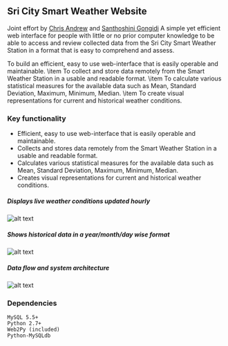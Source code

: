 ## Sri City Smart Weather Website
Joint effort by [Chris Andrew](https://github.com/chrizandr) and [Santhoshini Gongidi](https://github.com/Sanny26)
A simple yet efficient web interface for people with little or no prior computer knowledge to be able to access and review collected data from the Sri City Smart Weather Station in a format that is easy to comprehend and assess.

To build an efficient, easy to use web-interface that is easily operable and maintainable.
\item To collect and store data remotely from the Smart Weather Station in a usable and readable format. 
\item To calculate various statistical measures for the available data such as Mean, Standard Deviation, Maximum, Minimum, Median.
\item To create visual representations for current and historical weather conditions.

### Key functionality
- Efficient, easy to use web-interface that is easily operable and maintainable.
- Collects and stores data remotely from the Smart Weather Station in a usable and readable format. 
- Calculates various statistical measures for the available data such as Mean, Standard Deviation, Maximum, Minimum, Median.
- Creates visual representations for current and historical weather conditions.

##### Displays live weather conditions updated hourly

![alt text](https://writelatex.s3.amazonaws.com/wcxqqwhrzcxg/uploads/832/5164727/1.png)

##### Shows historical data in a year/month/day wise format
![alt text](https://writelatex.s3.amazonaws.com/wcxqqwhrzcxg/uploads/839/5164863/1.png)

##### Data flow and system architecture
![alt text](https://writelatex.s3.amazonaws.com/wcxqqwhrzcxg/uploads/209/4927441/2.png)

### Dependencies
```
MySQL 5.5+
Python 2.7+
Web2Py (included)
Python-MySQLdb
```
